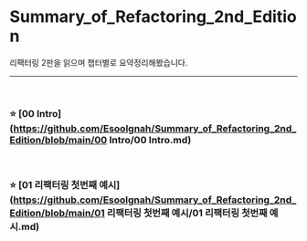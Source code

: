 # Summary_of_Refactoring_2nd_Edition

리팩터링 2판을 읽으며 챕터별로 요약정리해봤습니다.

---

<br>

### :star: [00 Intro](https://github.com/Esoolgnah/Summary_of_Refactoring_2nd_Edition/blob/main/00 Intro/00 Intro.md)

<br>

### :star: [01 리팩터링 첫번째 예시](https://github.com/Esoolgnah/Summary_of_Refactoring_2nd_Edition/blob/main/01 리팩터링 첫번째 예시/01 리팩터링 첫번째 예시.md)
